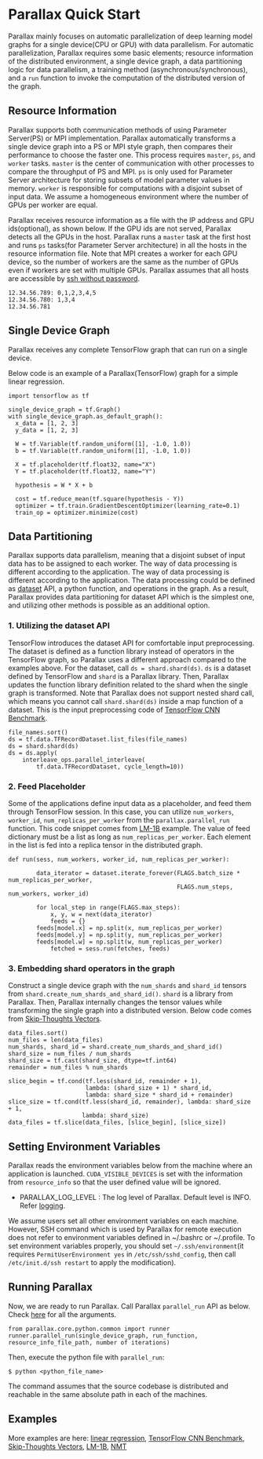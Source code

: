 # Parallax Quick Start
Parallax mainly focuses on automatic parallelization of deep learning model graphs for a single device(CPU or GPU) with data parallelism. For automatic parallelization, Parallax requires some basic elements; resource information of the distributed environment, a single device graph, a data partitioning logic for data parallelism, a training method (asynchronous/synchronous), and a `run` function to invoke the computation of the distributed version of the graph.

## Resource Information
Parallax supports both communication methods of using Parameter Server(PS) or MPI implementation. Parallax automatically transforms a single device graph into a PS or MPI style graph, then compares their performance to choose the faster one. This process requires `master`, `ps`, and `worker` tasks. `master` is the center of communication with other processes to compare the throughput of PS and MPI. `ps` is only used for Parameter Server architecture for storing subsets of model parameter values in memory. `worker` is responsible for computations with a disjoint subset of input data. We assume a homogeneous environment where the number of GPUs per worker are equal.

Parallax receives resource information as a file with the IP address and GPU ids(optional), as shown below. If the GPU ids are not served, Parallax detects all the GPUs in the host. Parallax runs a `master` task at the first host and runs `ps` tasks(for Parameter Server architecture) in all the hosts in the resource information file.
Note that MPI creates a worker for each GPU device, so the number of workers are the same as the number of GPUs even if workers are set with multiple GPUs. Parallax assumes that all hosts are accessible by [ssh without password](http://www.linuxproblem.org/art_9.html).
```shell
12.34.56.789: 0,1,2,3,4,5
12.34.56.780: 1,3,4
12.34.56.781
```

## Single Device Graph
Parallax receives any complete TensorFlow graph that can run on a single device.

Below code is an example of a Parallax(TensorFlow) graph for a simple linear regression.
```shell
import tensorflow as tf

single_device_graph = tf.Graph()
with single_device_graph.as_default_graph():
  x_data = [1, 2, 3]
  y_data = [1, 2, 3]

  W = tf.Variable(tf.random_uniform([1], -1.0, 1.0))
  b = tf.Variable(tf.random_uniform([1], -1.0, 1.0))

  X = tf.placeholder(tf.float32, name="X")
  Y = tf.placeholder(tf.float32, name="Y")

  hypothesis = W * X + b

  cost = tf.reduce_mean(tf.square(hypothesis - Y))
  optimizer = tf.train.GradientDescentOptimizer(learning_rate=0.1)
  train_op = optimizer.minimize(cost)
```

## Data Partitioning
Parallax supports data parallelism, meaning that a disjoint subset of input data has to be assigned to each worker. The way of data processing is different according to the application. The way of data processing is different according to the application. The data processing could be defined as [dataset](https://www.tensorflow.org/api_docs/python/tf/data/Dataset) API, a python function, and operations in the graph. As a result, Parallax provides data partitioning for dataset API which is the simplest one, and utilizing other methods is possible as an additional option.

### 1. Utilizing the dataset API
TensorFlow introduces the dataset API for comfortable input preprocessing. The dataset is defined as a function library instead of operators in the TensorFlow graph, so Parallax uses a different approach compared to the examples above.
For the dataset, call `ds = shard.shard(ds)`. `ds` is a dataset defined by TensorFlow and `shard` is a Parallax library. Then, Parallax updates the function library definition related to the shard when the single graph is transformed. Note that Parallax does not support nested shard call, which means you cannot call `shard.shard(ds)` inside a map function of a dataset.
This is the input preprocessing code of [TensorFlow CNN Benchmark](https://github.com/snuspl/parallax/blob/master/parallax/parallax/examples/tf_cnn_benchmarks/preprocessing.py).
```shell
file_names.sort()
ds = tf.data.TFRecordDataset.list_files(file_names)
ds = shard.shard(ds)
ds = ds.apply(
    interleave_ops.parallel_interleave(
        tf.data.TFRecordDataset, cycle_length=10))
```

### 2. Feed Placeholder
Some of the applications define input data as a placeholder, and feed them through TensorFlow session. In this case, you can utilize `num_workers`, `worker_id`, `num_replicas_per_worker` from the `parallax.parallel_run` function. This code snippet comes from [LM-1B](https://github.com/snuspl/parallax/blob/master/parallax/parallax/examples/lm1b/lm1b_distributed_driver.py) example.
The value of feed dictionary must be a list as long as `num_replicas_per_worker`. Each element in the list is fed into a replica tensor in the distributed graph.

```shell
def run(sess, num_workers, worker_id, num_replicas_per_worker):

        data_iterator = dataset.iterate_forever(FLAGS.batch_size * num_replicas_per_worker,
                                                FLAGS.num_steps, num_workers, worker_id)

        for local_step in range(FLAGS.max_steps):
            x, y, w = next(data_iterator)
            feeds = {}
	    feeds[model.x] = np.split(x, num_replicas_per_worker)
	    feeds[model.y] = np.split(y, num_replicas_per_worker)
	    feeds[model.w] = np.split(w, num_replicas_per_worker)
            fetched = sess.run(fetches, feeds)
```
### 3. Embedding shard operators in the graph
Construct a single device graph with the `num_shards` and `shard_id` tensors from `shard.create_num_shards_and_shard_id()`. `shard` is a library from Parallax. Then, Parallax internally changes the tensor values while transforming the single graph into a distributed version. Below code comes from [Skip-Thoughts Vectors](https://github.com/snuspl/parallax/blob/master/parallax/parallax/examples/skip_thoughts/ops/input_ops.py).
```shell
data_files.sort()
num_files = len(data_files)
num_shards, shard_id = shard.create_num_shards_and_shard_id()
shard_size = num_files / num_shards
shard_size = tf.cast(shard_size, dtype=tf.int64)
remainder = num_files % num_shards

slice_begin = tf.cond(tf.less(shard_id, remainder + 1),
                      lambda: (shard_size + 1) * shard_id,
                      lambda: shard_size * shard_id + remainder)
slice_size = tf.cond(tf.less(shard_id, remainder), lambda: shard_size + 1,
                     lambda: shard_size)
data_files = tf.slice(data_files, [slice_begin], [slice_size])
```

## Setting Environment Variables
Parallax reads the environment variables below from the machine where an application is launched. `CUDA_VISIBLE_DEVICES` is set with the information from `resource_info` so that the user defined value will be ignored.
* PARALLAX_LOG_LEVEL : The log level of Parallax. Default level is INFO. Refer [logging](https://docs.python.org/2/library/logging.html).

We assume users set all other environment variables on each machine. However, SSH command which is used by Parallax for remote execution does not refer to environment variables defined in ~/.bashrc or ~/.profile. To set environment variables properly, you should set `~/.ssh/environment`(it requires `PermitUserEnvironment yes` in `/etc/ssh/sshd_config`, then call `/etc/init.d/ssh restart` to apply the modification).

## Running Parallax
Now, we are ready to run Parallax. Call Parallax `parallel_run` API as below. Check [here](parallax_api.md) for all the arguments.
```Shell
from parallax.core.python.common import runner
runner.parallel_run(single_device_graph, run_function, resource_info_file_path, number of iterations)
```
Then, execute the python file with `parallel_run`:
```Shell
$ python <python_file_name>
```
The command assumes that the source codebase is distributed and reachable in the same absolute path in each of the machines.

## Examples

More examples are here: [linear regression](/parallax/parallax/examples/simple), [TensorFlow CNN Benchmark](/parallax/parallax/examples/tf_cnn_benchmarks), [Skip-Thoughts Vectors](/parallax/parallax/examples/skip_thoughts), [LM-1B](/parallax/parallax/examples/lm1b), [NMT](/parallax/parallax/examples/nmt)

